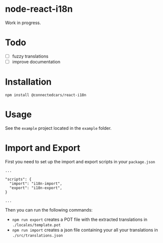 # node-react-i18n

Work in progress.

# Todo
- [ ] fuzzy translations
- [ ] improve documentation

# Installation

`npm install @connectedcars/react-i18n`

# Usage

See the `example` project located in the `example` folder.

# Import and Export

First you need to set up the import and export scripts in your `package.json`
```
...

"scripts": {
  "import": "i18n-import",
  "export": "i18n-export",
}

...
```
Then you can run the following commands:
* `npm run export` creates a POT file with the extracted translations in `./locales/template.pot`
* `npm run import` creates a json file containing your all your translations in `./src/translations.json`
